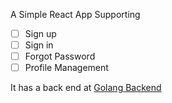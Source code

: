 A Simple React App Supporting

- [ ] Sign up
- [ ] Sign in
- [ ] Forgot Password
- [ ] Profile Management

It has a back end at [Golang Backend](https://github.com/wakaztahir/sample-app)
